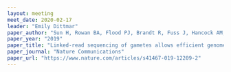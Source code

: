 ```yaml
---
layout: meeting
meet_date: 2020-02-17
leader: "Emily Dittmar"
paper_author: "Sun H, Rowan BA, Flood PJ, Brandt R, Fuss J, Hancock AM, Michelmore RW, Huettel B, Schneeberger K"
paper_year: "2019"
paper_title: "Linked-read sequencing of gametes allows efficient genome-wide analysis of meiotic recombination"
paper_journal: "Nature Communications"
paper_url: "https://www.nature.com/articles/s41467-019-12209-2"
---
```

